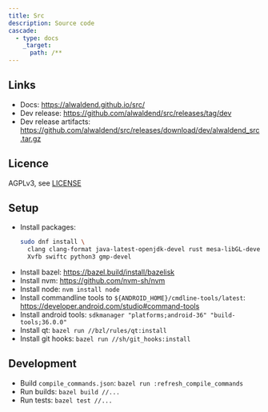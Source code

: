 ```yaml
---
title: Src
description: Source code
cascade:
  - type: docs
    _target:
      path: /**
---
```


## Links

- Docs: https://alwaldend.github.io/src/
- Dev release: https://github.com/alwaldend/src/releases/tag/dev
- Dev release artifacts: https://github.com/alwaldend/src/releases/download/dev/alwaldend_src.tar.gz

## Licence

AGPLv3, see [LICENSE](./LICENSE.txt)

## Setup

- Install packages:
  ```sh
  sudo dnf install \
    clang clang-format java-latest-openjdk-devel rust mesa-libGL-devel go \
    Xvfb swiftc python3 gmp-devel
  ```
- Install bazel: https://bazel.build/install/bazelisk
- Install nvm: https://github.com/nvm-sh/nvm
- Install node: `nvm install node`
- Install commandline tools to `${ANDROID_HOME}/cmdline-tools/latest`: https://developer.android.com/studio#command-tools
- Install android tools: `sdkmanager "platforms;android-36" "build-tools;36.0.0"`
- Install qt: `bazel run //bzl/rules/qt:install`
- Install git hooks: `bazel run //sh/git_hooks:install`

## Development

- Build `compile_commands.json`: `bazel run :refresh_compile_commands`
- Run builds: `bazel build //...`
- Run tests: `bazel test //...`
